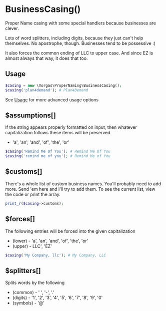 # BusinessCasing()
Proper Name casing with some special handlers because businesses are clever.

Lots of word splitters, including digits, because they just can't help
themselves. No apostrophe, though. Businesses tend to be possessive :)

It also forces the common ending of LLC to upper case. And since EZ is almost 
always that way, it does that too.

Usage
-----
```php
$casing = new \Vorgas\ProperNaming\BusinessCasing();
$casing('plan4demand'); # Plan4Demand
```
See [Usage](Usage.md) for more advanced usage options

$assumptions[]
--------------
If the string appears properly formatted on input, then whatever capitalization
follows these items will be preserved.
* 'a', 'an', 'and', 'of', 'the', 'or'
```php
$casing('Remind Me Of You'); # Remind Me Of You
$casing('remind me of you'); # Remind Me of You
```

$customs[]
----------
There's a whole list of custom business names. You'll probably need to add more.
Send 'em here and I'll try to add them. To see the current list, view the code
or print the array.
```php
print_r($casing->customs);
```

$forces[]
---------
The following entries will be forced into the given capitalization
 * (lower) - 'a', 'an', 'and', 'of', 'the', 'or'
 * (upper) - LLC', 'EZ'
```php
$casing('My Company, llc'); # My Company, LLC
```
    
$splitters[]
------------
Splits words by the following
 * (common) - ' ', '-', '.'
 * (digits) - '1', '2', '3', '4', '5', '6', '7', '8', '9', '0'
 * (symbols) - '@'
